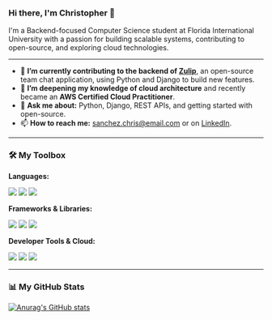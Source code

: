 ### Hi there, I'm Christopher 👋

I'm a Backend-focused Computer Science student at Florida International University with a passion for building scalable systems, contributing to open-source, and exploring cloud technologies.

---

* 🔭 **I’m currently contributing to the backend of [Zulip](https://zulip.com/)**, an open-source team chat application, using Python and Django to build new features.
* 🌱 **I’m deepening my knowledge of cloud architecture** and recently became an **AWS Certified Cloud Practitioner**.
* 💬 **Ask me about:** Python, Django, REST APIs, and getting started with open-source.
* 📫 **How to reach me:** [sanchez.chris@email.com](mailto:sanchez.chris@email.com) or on [LinkedIn](https://www.linkedin.com/in/your-profile-url/).

---

### 🛠️ My Toolbox

**Languages:**
<p>
    <img src="https://img.shields.io/badge/Python-3776AB?style=for-the-badge&logo=python&logoColor=white" />
    <img src="https://img.shields.io/badge/Java-ED8B00?style=for-the-badge&logo=openjdk&logoColor=white" />
    <img src="https://img.shields.io/badge/JavaScript-F7DF1E?style=for-the-badge&logo=javascript&logoColor=black" />
</p>

**Frameworks & Libraries:**
<p>
    <img src="https://img.shields.io/badge/Django-092E20?style=for-the-badge&logo=django&logoColor=white" />
    <img src="https://img.shields.io/badge/Flask-000000?style=for-the-badge&logo=flask&logoColor=white" />
    <img src="https://img.shields.io/badge/React-20232A?style=for-the-badge&logo=react&logoColor=61DAFB" />
</p>

**Developer Tools & Cloud:**
<p>
    <img src="https://img.shields.io/badge/Amazon_AWS-232F3E?style=for-the-badge&logo=amazon-aws&logoColor=white" />
    <img src="https://img.shields.io/badge/Git-F05032?style=for-the-badge&logo=git&logoColor=white" />
    <img src="https://img.shields.io/badge/Postman-FF6C37?style=for-the-badge&logo=postman&logoColor=white" />
</p>

---

### 📊 My GitHub Stats

[![Anurag's GitHub stats](https://github-readme-stats.vercel.app/api?username=chrissanchezdev&show_icons=true&theme=radical&hide_rank=true)](https://github.com/anuraghazra/github-readme-stats)
